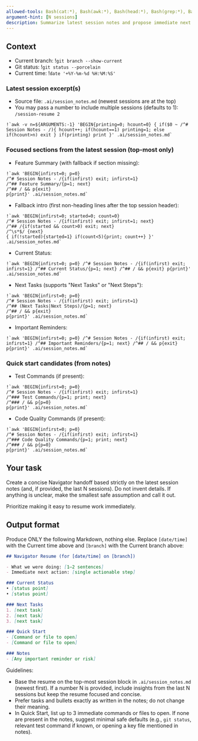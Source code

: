 ```yaml
---
allowed-tools: Bash(cat:*), Bash(awk:*), Bash(head:*), Bash(grep:*), Bash(sed:*), Bash(date:*), Bash(git branch --show-current:*), Bash(git status:*)
argument-hint: [N sessions]
description: Summarize latest session notes and propose immediate next actions for the Navigator
---
```


## Context

- Current branch: !`git branch --show-current`
- Git status: !`git status --porcelain`
- Current time: !`date '+%Y-%m-%d %H:%M:%S'`

### Latest session excerpt(s)

- Source file: `.ai/session_notes.md` (newest sessions are at the top)
- You may pass a number to include multiple sessions (defaults to 1): `/session-resume 2`

```
!`awk -v n=${ARGUMENTS:-1} 'BEGIN{printing=0; hcount=0} { if($0 ~ /^# Session Notes - /){ hcount++; if(hcount==1) printing=1; else if(hcount>n) exit } if(printing) print }' .ai/session_notes.md`
```

### Focused sections from the latest session (top-most only)

- Feature Summary (with fallback if section missing):
```
!`awk 'BEGIN{infirst=0; p=0}
/^# Session Notes - /{if(infirst) exit; infirst=1}
/^## Feature Summary/{p=1; next}
/^## / && p{exit}
p{print}' .ai/session_notes.md`
```

- Fallback intro (first non-heading lines after the top session header):
```
!`awk 'BEGIN{infirst=0; started=0; count=0}
/^# Session Notes - /{if(infirst) exit; infirst=1; next}
/^## /{if(started && count>0) exit; next}
/^\s*$/ {next}
{ if(!started){started=1} if(count<5){print; count++} }' .ai/session_notes.md`
```

- Current Status:
```
!`awk 'BEGIN{infirst=0; p=0} /^# Session Notes - /{if(infirst) exit; infirst=1} /^## Current Status/{p=1; next} /^## / && p{exit} p{print}' .ai/session_notes.md`
```

- Next Tasks (supports "Next Tasks" or "Next Steps"):
```
!`awk 'BEGIN{infirst=0; p=0}
/^# Session Notes - /{if(infirst) exit; infirst=1}
/^## (Next Tasks|Next Steps)/{p=1; next}
/^## / && p{exit}
p{print}' .ai/session_notes.md`
```

- Important Reminders:
```
!`awk 'BEGIN{infirst=0; p=0} /^# Session Notes - /{if(infirst) exit; infirst=1} /^## Important Reminders/{p=1; next} /^## / && p{exit} p{print}' .ai/session_notes.md`
```

### Quick start candidates (from notes)

- Test Commands (if present):
```
!`awk 'BEGIN{infirst=0; p=0}
/^# Session Notes - /{if(infirst) exit; infirst=1}
/^### Test Commands/{p=1; print; next}
/^### / && p{p=0}
p{print}' .ai/session_notes.md`
```

- Code Quality Commands (if present):
```
!`awk 'BEGIN{infirst=0; p=0}
/^# Session Notes - /{if(infirst) exit; infirst=1}
/^### Code Quality Commands/{p=1; print; next}
/^### / && p{p=0}
p{print}' .ai/session_notes.md`
```

## Your task

Create a concise Navigator handoff based strictly on the latest session notes (and, if provided, the last N sessions). Do not invent details. If anything is unclear, make the smallest safe assumption and call it out.

Prioritize making it easy to resume work immediately.

## Output format

Produce ONLY the following Markdown, nothing else. Replace `[date/time]` with the Current time above and `[branch]` with the Current branch above:

```markdown
## Navigator Resume (for [date/time] on [branch])

- What we were doing: [1–2 sentences]
- Immediate next action: [single actionable step]

### Current Status
• [status point]
• [status point]

### Next Tasks
1. [next task]
2. [next task]
3. [next task]

### Quick Start
- [Command or file to open]
- [Command or file to open]

### Notes
- [Any important reminder or risk]
```

Guidelines:
- Base the resume on the top-most session block in `.ai/session_notes.md` (newest first). If a number N is provided, include insights from the last N sessions but keep the resume focused and concise.
- Prefer tasks and bullets exactly as written in the notes; do not change their meaning.
- In Quick Start, list up to 3 immediate commands or files to open. If none are present in the notes, suggest minimal safe defaults (e.g., `git status`, relevant test command if known, or opening a key file mentioned in notes).

